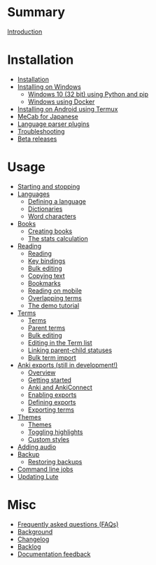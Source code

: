 # Summary

[Introduction](intro.md)

# Installation

- [Installation](./install/install.md)
- [Installing on Windows](./install/windows/index.md)
  - [Windows 10 (32 bit) using Python and pip](./install/windows/windows-10-32-bit-using-python.md)
  - [Windows using Docker](./install/windows/windows-using-docker.md)
- [Installing on Android using Termux](./install/android-using-termux.md)
- [MeCab for Japanese](./install/mecab.md)
- [Language parser plugins](./install/plugins.md)
- [Troubleshooting](./install/troubleshooting.md)
- [Beta releases](./install/beta-releases.md)

# Usage

- [Starting and stopping](./usage/starting-and-stopping.md)
- [Languages]()
  - [Defining a language](./usage/languages/defining-languages.md)
  - [Dictionaries](./usage/languages/dictionaries.md)
  - [Word characters](./usage/languages/word-characters.md)
- [Books]()
  - [Creating books](./usage/books/creating-books.md)
  - [The stats calculation](./usage/books/stats.md)
- [Reading]()
  - [Reading](./usage/reading/reading.md)
  - [Key bindings](./usage/reading/keyboard-bindings.md)
  - [Bulk editing](./usage/reading/bulk-editing.md)
  - [Copying text](./usage/reading/copying-text.md)
  - [Bookmarks](./usage/reading/bookmarks.md)
  - [Reading on mobile](./usage/reading-on-mobile.md)
  - [Overlapping terms](./usage/reading/overlapping-terms.md)
  - [The demo tutorial](./usage/reading/tutorial.md)
- [Terms]()
  - [Terms](./usage/terms/terms.md)
  - [Parent terms](./usage/terms/parent-terms.md)
  - [Bulk editing](./usage/terms/bulk-editing.md)
  - [Editing in the Term list](./usage/terms/edit-using-term-listing.md)
  - [Linking parent-child statuses](./usage/terms/link-parent-child-statuses.md)
  - [Bulk term import](./usage/terms/bulk-term-import.md)
- [Anki exports (still in development!)]()
  - [Overview](./usage/ankiexport/index.md)
  - [Getting started](./usage/ankiexport/getting-started.md)
  - [Anki and AnkiConnect](./usage/ankiexport/anki-and-anki-connect.md)
  - [Enabling exports](./usage/ankiexport/enabling.md)
  - [Defining exports](./usage/ankiexport/defining-exports.md)
  - [Exporting terms](./usage/ankiexport/exporting-terms.md)
- [Themes]()
  - [Themes](./usage/themes/themes.md)
  - [Toggling highlights](./usage/themes/toggling-highlights.md)
  - [Custom styles](./usage/themes/custom-styles.md)
- [Adding audio](./usage/audio.md)
- [Backup](./backup/backup.md)
  - [Restoring backups](./backup/restore.md)
- [Command line jobs](./usage/command-line-jobs.md)
- [Updating Lute](./usage/updating.md)

# Misc

- [Frequently asked questions (FAQs)](./misc/faqs.md)
- [Background](background.md)
- [Changelog](./misc/changelog.md)
- [Backlog](./misc/backlog.md)
- [Documentation feedback](./misc/doc-feedback.md)